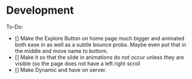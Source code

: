 # Development

To-Do:
- [] Make the Explore Button on home page much bigger and animated both ease in as well as a subtle bounce probs. Maybe even put that in the middle and move name to bottom. 
- [] Make it so that the slide in animations do not occur unless they are visible (so the page does not have a left right scroll
- [] Make Dynamic and have on server. 
